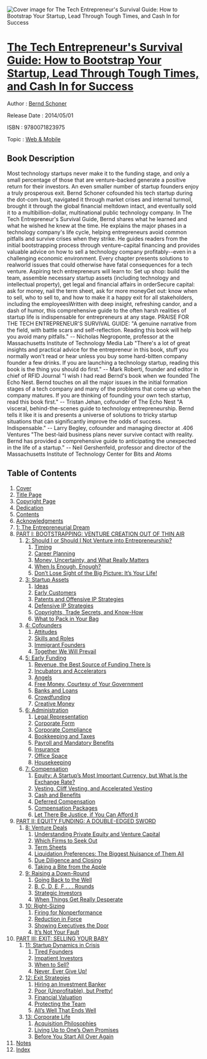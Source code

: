 ![Cover image for The Tech Entrepreneur&#39;s Survival Guide: How to Bootstrap Your Startup, Lead Through Tough Times, and Cash In for Success](https://imgdetail.ebookreading.net/cover/cover/web_mobile/EB9780071823975.jpg)

[The Tech Entrepreneur&#39;s Survival Guide: How to Bootstrap Your Startup, Lead Through Tough Times, and Cash In for Success](https://ebookreading.net/view/book/The+Tech+Entrepreneur%26%2339%3Bs+Survival+Guide%3A+How+to+Bootstrap+Your+Startup%2C+Lead+Through+Tough+Times%2C+and+Cash+In+for+Success-EB9780071823975_1.html "The Tech Entrepreneur&#39;s Survival Guide: How to Bootstrap Your Startup, Lead Through Tough Times, and Cash In for Success")
====================================================================================================================

Author : [Bernd Schoner](https://ebookreading.net/search/author/Bernd+Schoner)

Release Date : 2014/05/01

ISBN : 9780071823975

Topic : [Web & Mobile](https://ebookreading.net/search/category/web-mobile)

Book Description
-----------------

Most technology startups never make it to the funding stage, and only a small percentage of those that are venture-backed generate a positive return for their investors. An even smaller number of startup founders enjoy a truly prosperous exit.
Bernd Schoner cofounded his tech startup during the dot-com bust, navigated it through market crises and internal turmoil, brought it through the global financial meltdown intact, and eventually sold it to a multibillion-dollar, multinational public technology company.
In The Tech Entrepreneur's Survival Guide, Bernd shares what he learned and what he wished he knew at the time. He explains the major phases in a technology company's life cycle, helping entrepreneurs avoid common pitfalls and survive crises when they strike. He guides readers from the initial bootstrapping process through venture-capital financing and provides valuable advice on how to sell a technology company profitably--even in a challenging economic environment. Every chapter presents solutions to realworld issues that could otherwise have fatal consequences for a tech venture.
Aspiring tech entrepreneurs will learn to:
Set up shop: build the team, assemble necessary startup assets (including technology and intellectual property), get legal and financial affairs in orderSecure capital: ask for money, nail the term sheet, ask for more moneyGet out: know when to sell, who to sell to, and how to make it a happy exit for all stakeholders, including the employeesWritten with deep insight, refreshing candor, and a dash of humor, this comprehensive guide to the often harsh realities of startup life is indispensable for entrepreneurs at any stage.
PRAISE FOR THE TECH ENTREPRENEUR'S SURVIVAL GUIDE:
"A genuine narrative from the field, with battle scars and self-reflection. Reading this book will help you avoid many pitfalls." -- Nicholas Negroponte, professor at the Massachusetts Institute of Technology Media Lab
"There's a lot of great insights and practical advice for the entrepreneur in this book, stuff you normally won't read or hear unless you buy some hard-bitten company founder a few drinks. If you are launching a technology startup, reading this book is the thing you should do first." -- Mark Roberti, founder and editor in chief of RFID Journal
"I wish I had read Bernd's book when we founded The Echo Nest. Bernd touches on all the major issues in the initial formation stages of a tech company and many of the problems that come up when the company matures. If you are thinking of founding your own tech startup, read this book first." -- Tristan Jehan, cofounder of The Echo Nest
"A visceral, behind-the-scenes guide to technology entrepreneurship. Bernd tells it like it is and presents a universe of solutions to tricky startup situations that can significantly improve the odds of success. Indispensable." -- Larry Begley, cofounder and managing director at .406 Ventures
"The best-laid business plans never survive contact with reality. Bernd has provided a comprehensive guide to anticipating the unexpected in the life of a startup." -- Neil Gershenfeld, professor and director of the Massachusetts Institute of Technology Center for Bits and Atoms
              
Table of Contents
-----------------

1. [Cover](https://ebookreading.net/view/book/The+Tech+Entrepreneur%26%2339%3Bs+Survival+Guide%3A+How+to+Bootstrap+Your+Startup%2C+Lead+Through+Tough+Times%2C+and+Cash+In+for+Success-EB9780071823975_1.html)
1. [Title Page](https://ebookreading.net/view/book/The+Tech+Entrepreneur%26%2339%3Bs+Survival+Guide%3A+How+to+Bootstrap+Your+Startup%2C+Lead+Through+Tough+Times%2C+and+Cash+In+for+Success-EB9780071823975_3.html)
1. [Copyright Page](https://ebookreading.net/view/book/The+Tech+Entrepreneur%26%2339%3Bs+Survival+Guide%3A+How+to+Bootstrap+Your+Startup%2C+Lead+Through+Tough+Times%2C+and+Cash+In+for+Success-EB9780071823975_4.html)
1. [Dedication](https://ebookreading.net/view/book/The+Tech+Entrepreneur%26%2339%3Bs+Survival+Guide%3A+How+to+Bootstrap+Your+Startup%2C+Lead+Through+Tough+Times%2C+and+Cash+In+for+Success-EB9780071823975_5.html)
1. [Contents](https://ebookreading.net/view/book/The+Tech+Entrepreneur%26%2339%3Bs+Survival+Guide%3A+How+to+Bootstrap+Your+Startup%2C+Lead+Through+Tough+Times%2C+and+Cash+In+for+Success-EB9780071823975_6.html)
1. [Acknowledgments](https://ebookreading.net/view/book/The+Tech+Entrepreneur%26%2339%3Bs+Survival+Guide%3A+How+to+Bootstrap+Your+Startup%2C+Lead+Through+Tough+Times%2C+and+Cash+In+for+Success-EB9780071823975_7.html)
1. [1: The Entrepreneurial Dream](https://ebookreading.net/view/book/The+Tech+Entrepreneur%26%2339%3Bs+Survival+Guide%3A+How+to+Bootstrap+Your+Startup%2C+Lead+Through+Tough+Times%2C+and+Cash+In+for+Success-EB9780071823975_8.html#ch01)
1. [PART I: BOOTSTRAPPING: VENTURE CREATION OUT OF THIN AIR](https://ebookreading.net/view/book/The+Tech+Entrepreneur%26%2339%3Bs+Survival+Guide%3A+How+to+Bootstrap+Your+Startup%2C+Lead+Through+Tough+Times%2C+and+Cash+In+for+Success-EB9780071823975_9.html#part01)
    1. [2: Should I or Should I Not Venture into Entrepreneurship?](https://ebookreading.net/view/book/The+Tech+Entrepreneur%26%2339%3Bs+Survival+Guide%3A+How+to+Bootstrap+Your+Startup%2C+Lead+Through+Tough+Times%2C+and+Cash+In+for+Success-EB9780071823975_10.html#ch02)
        1. [Timing](https://ebookreading.net/view/book/The+Tech+Entrepreneur%26%2339%3Bs+Survival+Guide%3A+How+to+Bootstrap+Your+Startup%2C+Lead+Through+Tough+Times%2C+and+Cash+In+for+Success-EB9780071823975_10.html#ch02lev1)
        1. [Career Planning](https://ebookreading.net/view/book/The+Tech+Entrepreneur%26%2339%3Bs+Survival+Guide%3A+How+to+Bootstrap+Your+Startup%2C+Lead+Through+Tough+Times%2C+and+Cash+In+for+Success-EB9780071823975_10.html#ch02lev2)
        1. [Money, Uncertainty, and What Really Matters](https://ebookreading.net/view/book/The+Tech+Entrepreneur%26%2339%3Bs+Survival+Guide%3A+How+to+Bootstrap+Your+Startup%2C+Lead+Through+Tough+Times%2C+and+Cash+In+for+Success-EB9780071823975_10.html#ch02lev3)
        1. [When Is Enough, Enough?](https://ebookreading.net/view/book/The+Tech+Entrepreneur%26%2339%3Bs+Survival+Guide%3A+How+to+Bootstrap+Your+Startup%2C+Lead+Through+Tough+Times%2C+and+Cash+In+for+Success-EB9780071823975_10.html#ch02lev4)
        1. [Don’t Lose Sight of the Big Picture: It’s Your Life!](https://ebookreading.net/view/book/The+Tech+Entrepreneur%26%2339%3Bs+Survival+Guide%3A+How+to+Bootstrap+Your+Startup%2C+Lead+Through+Tough+Times%2C+and+Cash+In+for+Success-EB9780071823975_10.html#ch02side1)
    1. [3: Startup Assets](https://ebookreading.net/view/book/The+Tech+Entrepreneur%26%2339%3Bs+Survival+Guide%3A+How+to+Bootstrap+Your+Startup%2C+Lead+Through+Tough+Times%2C+and+Cash+In+for+Success-EB9780071823975_11.html#ch03)
        1. [Ideas](https://ebookreading.net/view/book/The+Tech+Entrepreneur%26%2339%3Bs+Survival+Guide%3A+How+to+Bootstrap+Your+Startup%2C+Lead+Through+Tough+Times%2C+and+Cash+In+for+Success-EB9780071823975_11.html#ch03lev1)
        1. [Early Customers](https://ebookreading.net/view/book/The+Tech+Entrepreneur%26%2339%3Bs+Survival+Guide%3A+How+to+Bootstrap+Your+Startup%2C+Lead+Through+Tough+Times%2C+and+Cash+In+for+Success-EB9780071823975_11.html#ch03lev2)
        1. [Patents and Offensive IP Strategies](https://ebookreading.net/view/book/The+Tech+Entrepreneur%26%2339%3Bs+Survival+Guide%3A+How+to+Bootstrap+Your+Startup%2C+Lead+Through+Tough+Times%2C+and+Cash+In+for+Success-EB9780071823975_11.html#ch03lev3)
        1. [Defensive IP Strategies](https://ebookreading.net/view/book/The+Tech+Entrepreneur%26%2339%3Bs+Survival+Guide%3A+How+to+Bootstrap+Your+Startup%2C+Lead+Through+Tough+Times%2C+and+Cash+In+for+Success-EB9780071823975_11.html#ch03lev4)
        1. [Copyrights, Trade Secrets, and Know-How](https://ebookreading.net/view/book/The+Tech+Entrepreneur%26%2339%3Bs+Survival+Guide%3A+How+to+Bootstrap+Your+Startup%2C+Lead+Through+Tough+Times%2C+and+Cash+In+for+Success-EB9780071823975_11.html#ch03lev5)
        1. [What to Pack in Your Bag](https://ebookreading.net/view/book/The+Tech+Entrepreneur%26%2339%3Bs+Survival+Guide%3A+How+to+Bootstrap+Your+Startup%2C+Lead+Through+Tough+Times%2C+and+Cash+In+for+Success-EB9780071823975_11.html#ch03side1)
    1. [4: Cofounders](https://ebookreading.net/view/book/The+Tech+Entrepreneur%26%2339%3Bs+Survival+Guide%3A+How+to+Bootstrap+Your+Startup%2C+Lead+Through+Tough+Times%2C+and+Cash+In+for+Success-EB9780071823975_12.html#ch04)
        1. [Attitudes](https://ebookreading.net/view/book/The+Tech+Entrepreneur%26%2339%3Bs+Survival+Guide%3A+How+to+Bootstrap+Your+Startup%2C+Lead+Through+Tough+Times%2C+and+Cash+In+for+Success-EB9780071823975_12.html#ch04lev1)
        1. [Skills and Roles](https://ebookreading.net/view/book/The+Tech+Entrepreneur%26%2339%3Bs+Survival+Guide%3A+How+to+Bootstrap+Your+Startup%2C+Lead+Through+Tough+Times%2C+and+Cash+In+for+Success-EB9780071823975_12.html#ch04lev2)
        1. [Immigrant Founders](https://ebookreading.net/view/book/The+Tech+Entrepreneur%26%2339%3Bs+Survival+Guide%3A+How+to+Bootstrap+Your+Startup%2C+Lead+Through+Tough+Times%2C+and+Cash+In+for+Success-EB9780071823975_12.html#ch04lev3)
        1. [Together We Will Prevail](https://ebookreading.net/view/book/The+Tech+Entrepreneur%26%2339%3Bs+Survival+Guide%3A+How+to+Bootstrap+Your+Startup%2C+Lead+Through+Tough+Times%2C+and+Cash+In+for+Success-EB9780071823975_12.html#ch04side1)
    1. [5: Early Funding](https://ebookreading.net/view/book/The+Tech+Entrepreneur%26%2339%3Bs+Survival+Guide%3A+How+to+Bootstrap+Your+Startup%2C+Lead+Through+Tough+Times%2C+and+Cash+In+for+Success-EB9780071823975_13.html#ch05)
        1. [Revenue, the Best Source of Funding There Is](https://ebookreading.net/view/book/The+Tech+Entrepreneur%26%2339%3Bs+Survival+Guide%3A+How+to+Bootstrap+Your+Startup%2C+Lead+Through+Tough+Times%2C+and+Cash+In+for+Success-EB9780071823975_13.html#ch05lev1)
        1. [Incubators and Accelerators](https://ebookreading.net/view/book/The+Tech+Entrepreneur%26%2339%3Bs+Survival+Guide%3A+How+to+Bootstrap+Your+Startup%2C+Lead+Through+Tough+Times%2C+and+Cash+In+for+Success-EB9780071823975_13.html#ch05lev2)
        1. [Angels](https://ebookreading.net/view/book/The+Tech+Entrepreneur%26%2339%3Bs+Survival+Guide%3A+How+to+Bootstrap+Your+Startup%2C+Lead+Through+Tough+Times%2C+and+Cash+In+for+Success-EB9780071823975_13.html#ch05lev3)
        1. [Free Money, Courtesy of Your Government](https://ebookreading.net/view/book/The+Tech+Entrepreneur%26%2339%3Bs+Survival+Guide%3A+How+to+Bootstrap+Your+Startup%2C+Lead+Through+Tough+Times%2C+and+Cash+In+for+Success-EB9780071823975_13.html#ch05lev4)
        1. [Banks and Loans](https://ebookreading.net/view/book/The+Tech+Entrepreneur%26%2339%3Bs+Survival+Guide%3A+How+to+Bootstrap+Your+Startup%2C+Lead+Through+Tough+Times%2C+and+Cash+In+for+Success-EB9780071823975_13.html#ch05lev5)
        1. [Crowdfunding](https://ebookreading.net/view/book/The+Tech+Entrepreneur%26%2339%3Bs+Survival+Guide%3A+How+to+Bootstrap+Your+Startup%2C+Lead+Through+Tough+Times%2C+and+Cash+In+for+Success-EB9780071823975_13.html#ch05lev6)
        1. [Creative Money](https://ebookreading.net/view/book/The+Tech+Entrepreneur%26%2339%3Bs+Survival+Guide%3A+How+to+Bootstrap+Your+Startup%2C+Lead+Through+Tough+Times%2C+and+Cash+In+for+Success-EB9780071823975_13.html#ch05side1)
    1. [6: Administration](https://ebookreading.net/view/book/The+Tech+Entrepreneur%26%2339%3Bs+Survival+Guide%3A+How+to+Bootstrap+Your+Startup%2C+Lead+Through+Tough+Times%2C+and+Cash+In+for+Success-EB9780071823975_14.html#ch06)
        1. [Legal Representation](https://ebookreading.net/view/book/The+Tech+Entrepreneur%26%2339%3Bs+Survival+Guide%3A+How+to+Bootstrap+Your+Startup%2C+Lead+Through+Tough+Times%2C+and+Cash+In+for+Success-EB9780071823975_14.html#ch06lev1)
        1. [Corporate Form](https://ebookreading.net/view/book/The+Tech+Entrepreneur%26%2339%3Bs+Survival+Guide%3A+How+to+Bootstrap+Your+Startup%2C+Lead+Through+Tough+Times%2C+and+Cash+In+for+Success-EB9780071823975_14.html#ch06lev2)
        1. [Corporate Compliance](https://ebookreading.net/view/book/The+Tech+Entrepreneur%26%2339%3Bs+Survival+Guide%3A+How+to+Bootstrap+Your+Startup%2C+Lead+Through+Tough+Times%2C+and+Cash+In+for+Success-EB9780071823975_14.html#ch06lev3)
        1. [Bookkeeping and Taxes](https://ebookreading.net/view/book/The+Tech+Entrepreneur%26%2339%3Bs+Survival+Guide%3A+How+to+Bootstrap+Your+Startup%2C+Lead+Through+Tough+Times%2C+and+Cash+In+for+Success-EB9780071823975_14.html#ch06lev4)
        1. [Payroll and Mandatory Benefits](https://ebookreading.net/view/book/The+Tech+Entrepreneur%26%2339%3Bs+Survival+Guide%3A+How+to+Bootstrap+Your+Startup%2C+Lead+Through+Tough+Times%2C+and+Cash+In+for+Success-EB9780071823975_14.html#ch06lev5)
        1. [Insurance](https://ebookreading.net/view/book/The+Tech+Entrepreneur%26%2339%3Bs+Survival+Guide%3A+How+to+Bootstrap+Your+Startup%2C+Lead+Through+Tough+Times%2C+and+Cash+In+for+Success-EB9780071823975_14.html#ch06lev6)
        1. [Office Space](https://ebookreading.net/view/book/The+Tech+Entrepreneur%26%2339%3Bs+Survival+Guide%3A+How+to+Bootstrap+Your+Startup%2C+Lead+Through+Tough+Times%2C+and+Cash+In+for+Success-EB9780071823975_14.html#ch06lev7)
        1. [Housekeeping](https://ebookreading.net/view/book/The+Tech+Entrepreneur%26%2339%3Bs+Survival+Guide%3A+How+to+Bootstrap+Your+Startup%2C+Lead+Through+Tough+Times%2C+and+Cash+In+for+Success-EB9780071823975_14.html#ch06side1)
    1. [7: Compensation](https://ebookreading.net/view/book/The+Tech+Entrepreneur%26%2339%3Bs+Survival+Guide%3A+How+to+Bootstrap+Your+Startup%2C+Lead+Through+Tough+Times%2C+and+Cash+In+for+Success-EB9780071823975_15.html#ch07)
        1. [Equity: A Startup’s Most Important Currency, but What Is the Exchange Rate?](https://ebookreading.net/view/book/The+Tech+Entrepreneur%26%2339%3Bs+Survival+Guide%3A+How+to+Bootstrap+Your+Startup%2C+Lead+Through+Tough+Times%2C+and+Cash+In+for+Success-EB9780071823975_15.html#ch07lev1)
        1. [Vesting, Cliff Vesting, and Accelerated Vesting](https://ebookreading.net/view/book/The+Tech+Entrepreneur%26%2339%3Bs+Survival+Guide%3A+How+to+Bootstrap+Your+Startup%2C+Lead+Through+Tough+Times%2C+and+Cash+In+for+Success-EB9780071823975_15.html#ch07lev2)
        1. [Cash and Benefits](https://ebookreading.net/view/book/The+Tech+Entrepreneur%26%2339%3Bs+Survival+Guide%3A+How+to+Bootstrap+Your+Startup%2C+Lead+Through+Tough+Times%2C+and+Cash+In+for+Success-EB9780071823975_15.html#ch07lev3)
        1. [Deferred Compensation](https://ebookreading.net/view/book/The+Tech+Entrepreneur%26%2339%3Bs+Survival+Guide%3A+How+to+Bootstrap+Your+Startup%2C+Lead+Through+Tough+Times%2C+and+Cash+In+for+Success-EB9780071823975_15.html#ch07lev4)
        1. [Compensation Packages](https://ebookreading.net/view/book/The+Tech+Entrepreneur%26%2339%3Bs+Survival+Guide%3A+How+to+Bootstrap+Your+Startup%2C+Lead+Through+Tough+Times%2C+and+Cash+In+for+Success-EB9780071823975_15.html#ch07lev5)
        1. [Let There Be Justice, if You Can Afford It](https://ebookreading.net/view/book/The+Tech+Entrepreneur%26%2339%3Bs+Survival+Guide%3A+How+to+Bootstrap+Your+Startup%2C+Lead+Through+Tough+Times%2C+and+Cash+In+for+Success-EB9780071823975_15.html#ch07side1)
1. [PART II: EQUITY FUNDING: A DOUBLE-EDGED SWORD](https://ebookreading.net/view/book/The+Tech+Entrepreneur%26%2339%3Bs+Survival+Guide%3A+How+to+Bootstrap+Your+Startup%2C+Lead+Through+Tough+Times%2C+and+Cash+In+for+Success-EB9780071823975_16.html#part02)
    1. [8: Venture Deals](https://ebookreading.net/view/book/The+Tech+Entrepreneur%26%2339%3Bs+Survival+Guide%3A+How+to+Bootstrap+Your+Startup%2C+Lead+Through+Tough+Times%2C+and+Cash+In+for+Success-EB9780071823975_17.html#ch08)
        1. [Understanding Private Equity and Venture Capital](https://ebookreading.net/view/book/The+Tech+Entrepreneur%26%2339%3Bs+Survival+Guide%3A+How+to+Bootstrap+Your+Startup%2C+Lead+Through+Tough+Times%2C+and+Cash+In+for+Success-EB9780071823975_17.html#ch08lev1)
        1. [Which Firms to Seek Out](https://ebookreading.net/view/book/The+Tech+Entrepreneur%26%2339%3Bs+Survival+Guide%3A+How+to+Bootstrap+Your+Startup%2C+Lead+Through+Tough+Times%2C+and+Cash+In+for+Success-EB9780071823975_17.html#ch08lev2)
        1. [Term Sheets](https://ebookreading.net/view/book/The+Tech+Entrepreneur%26%2339%3Bs+Survival+Guide%3A+How+to+Bootstrap+Your+Startup%2C+Lead+Through+Tough+Times%2C+and+Cash+In+for+Success-EB9780071823975_17.html#ch08lev3)
        1. [Liquidation Preferences: The Biggest Nuisance of Them All](https://ebookreading.net/view/book/The+Tech+Entrepreneur%26%2339%3Bs+Survival+Guide%3A+How+to+Bootstrap+Your+Startup%2C+Lead+Through+Tough+Times%2C+and+Cash+In+for+Success-EB9780071823975_17.html#ch08lev4)
        1. [Due Diligence and Closing](https://ebookreading.net/view/book/The+Tech+Entrepreneur%26%2339%3Bs+Survival+Guide%3A+How+to+Bootstrap+Your+Startup%2C+Lead+Through+Tough+Times%2C+and+Cash+In+for+Success-EB9780071823975_17.html#ch08lev5)
        1. [Taking a Bite from the Apple](https://ebookreading.net/view/book/The+Tech+Entrepreneur%26%2339%3Bs+Survival+Guide%3A+How+to+Bootstrap+Your+Startup%2C+Lead+Through+Tough+Times%2C+and+Cash+In+for+Success-EB9780071823975_17.html#ch08side1)
    1. [9: Raising a Down-Round](https://ebookreading.net/view/book/The+Tech+Entrepreneur%26%2339%3Bs+Survival+Guide%3A+How+to+Bootstrap+Your+Startup%2C+Lead+Through+Tough+Times%2C+and+Cash+In+for+Success-EB9780071823975_18.html#ch09)
        1. [Going Back to the Well](https://ebookreading.net/view/book/The+Tech+Entrepreneur%26%2339%3Bs+Survival+Guide%3A+How+to+Bootstrap+Your+Startup%2C+Lead+Through+Tough+Times%2C+and+Cash+In+for+Success-EB9780071823975_18.html#ch09lev1)
        1. [B, C, D, E, F . . . Rounds](https://ebookreading.net/view/book/The+Tech+Entrepreneur%26%2339%3Bs+Survival+Guide%3A+How+to+Bootstrap+Your+Startup%2C+Lead+Through+Tough+Times%2C+and+Cash+In+for+Success-EB9780071823975_18.html#ch09lev2)
        1. [Strategic Investors](https://ebookreading.net/view/book/The+Tech+Entrepreneur%26%2339%3Bs+Survival+Guide%3A+How+to+Bootstrap+Your+Startup%2C+Lead+Through+Tough+Times%2C+and+Cash+In+for+Success-EB9780071823975_18.html#ch09lev3)
        1. [When Things Get Really Desperate](https://ebookreading.net/view/book/The+Tech+Entrepreneur%26%2339%3Bs+Survival+Guide%3A+How+to+Bootstrap+Your+Startup%2C+Lead+Through+Tough+Times%2C+and+Cash+In+for+Success-EB9780071823975_18.html#ch09side1)
    1. [10: Right-Sizing](https://ebookreading.net/view/book/The+Tech+Entrepreneur%26%2339%3Bs+Survival+Guide%3A+How+to+Bootstrap+Your+Startup%2C+Lead+Through+Tough+Times%2C+and+Cash+In+for+Success-EB9780071823975_19.html#ch10)
        1. [Firing for Nonperformance](https://ebookreading.net/view/book/The+Tech+Entrepreneur%26%2339%3Bs+Survival+Guide%3A+How+to+Bootstrap+Your+Startup%2C+Lead+Through+Tough+Times%2C+and+Cash+In+for+Success-EB9780071823975_19.html#ch10lev1)
        1. [Reduction in Force](https://ebookreading.net/view/book/The+Tech+Entrepreneur%26%2339%3Bs+Survival+Guide%3A+How+to+Bootstrap+Your+Startup%2C+Lead+Through+Tough+Times%2C+and+Cash+In+for+Success-EB9780071823975_19.html#ch10lev2)
        1. [Showing Executives the Door](https://ebookreading.net/view/book/The+Tech+Entrepreneur%26%2339%3Bs+Survival+Guide%3A+How+to+Bootstrap+Your+Startup%2C+Lead+Through+Tough+Times%2C+and+Cash+In+for+Success-EB9780071823975_19.html#ch10lev3)
        1. [It’s Not Your Fault](https://ebookreading.net/view/book/The+Tech+Entrepreneur%26%2339%3Bs+Survival+Guide%3A+How+to+Bootstrap+Your+Startup%2C+Lead+Through+Tough+Times%2C+and+Cash+In+for+Success-EB9780071823975_19.html#ch10side1)
1. [PART III: EXIT: SELLING YOUR BABY](https://ebookreading.net/view/book/The+Tech+Entrepreneur%26%2339%3Bs+Survival+Guide%3A+How+to+Bootstrap+Your+Startup%2C+Lead+Through+Tough+Times%2C+and+Cash+In+for+Success-EB9780071823975_20.html#part03)
    1. [11: Startup Dynamics in Crisis](https://ebookreading.net/view/book/The+Tech+Entrepreneur%26%2339%3Bs+Survival+Guide%3A+How+to+Bootstrap+Your+Startup%2C+Lead+Through+Tough+Times%2C+and+Cash+In+for+Success-EB9780071823975_21.html#ch11)
        1. [Tired Founders](https://ebookreading.net/view/book/The+Tech+Entrepreneur%26%2339%3Bs+Survival+Guide%3A+How+to+Bootstrap+Your+Startup%2C+Lead+Through+Tough+Times%2C+and+Cash+In+for+Success-EB9780071823975_21.html#ch11lev1)
        1. [Impatient Investors](https://ebookreading.net/view/book/The+Tech+Entrepreneur%26%2339%3Bs+Survival+Guide%3A+How+to+Bootstrap+Your+Startup%2C+Lead+Through+Tough+Times%2C+and+Cash+In+for+Success-EB9780071823975_21.html#ch11lev2)
        1. [When to Sell?](https://ebookreading.net/view/book/The+Tech+Entrepreneur%26%2339%3Bs+Survival+Guide%3A+How+to+Bootstrap+Your+Startup%2C+Lead+Through+Tough+Times%2C+and+Cash+In+for+Success-EB9780071823975_21.html#ch11lev3)
        1. [Never, Ever Give Up!](https://ebookreading.net/view/book/The+Tech+Entrepreneur%26%2339%3Bs+Survival+Guide%3A+How+to+Bootstrap+Your+Startup%2C+Lead+Through+Tough+Times%2C+and+Cash+In+for+Success-EB9780071823975_21.html#ch11side1)
    1. [12: Exit Strategies](https://ebookreading.net/view/book/The+Tech+Entrepreneur%26%2339%3Bs+Survival+Guide%3A+How+to+Bootstrap+Your+Startup%2C+Lead+Through+Tough+Times%2C+and+Cash+In+for+Success-EB9780071823975_22.html#ch12)
        1. [Hiring an Investment Banker](https://ebookreading.net/view/book/The+Tech+Entrepreneur%26%2339%3Bs+Survival+Guide%3A+How+to+Bootstrap+Your+Startup%2C+Lead+Through+Tough+Times%2C+and+Cash+In+for+Success-EB9780071823975_22.html#ch12lev1)
        1. [Poor (Unprofitable), but Pretty!](https://ebookreading.net/view/book/The+Tech+Entrepreneur%26%2339%3Bs+Survival+Guide%3A+How+to+Bootstrap+Your+Startup%2C+Lead+Through+Tough+Times%2C+and+Cash+In+for+Success-EB9780071823975_22.html#ch12lev2)
        1. [Financial Valuation](https://ebookreading.net/view/book/The+Tech+Entrepreneur%26%2339%3Bs+Survival+Guide%3A+How+to+Bootstrap+Your+Startup%2C+Lead+Through+Tough+Times%2C+and+Cash+In+for+Success-EB9780071823975_22.html#ch12lev3)
        1. [Protecting the Team](https://ebookreading.net/view/book/The+Tech+Entrepreneur%26%2339%3Bs+Survival+Guide%3A+How+to+Bootstrap+Your+Startup%2C+Lead+Through+Tough+Times%2C+and+Cash+In+for+Success-EB9780071823975_22.html#ch12lev4)
        1. [All’s Well That Ends Well](https://ebookreading.net/view/book/The+Tech+Entrepreneur%26%2339%3Bs+Survival+Guide%3A+How+to+Bootstrap+Your+Startup%2C+Lead+Through+Tough+Times%2C+and+Cash+In+for+Success-EB9780071823975_22.html#ch12side1)
    1. [13: Corporate Life](https://ebookreading.net/view/book/The+Tech+Entrepreneur%26%2339%3Bs+Survival+Guide%3A+How+to+Bootstrap+Your+Startup%2C+Lead+Through+Tough+Times%2C+and+Cash+In+for+Success-EB9780071823975_23.html#ch13)
        1. [Acquisition Philosophies](https://ebookreading.net/view/book/The+Tech+Entrepreneur%26%2339%3Bs+Survival+Guide%3A+How+to+Bootstrap+Your+Startup%2C+Lead+Through+Tough+Times%2C+and+Cash+In+for+Success-EB9780071823975_23.html#ch13lev1)
        1. [Living Up to One’s Own Promises](https://ebookreading.net/view/book/The+Tech+Entrepreneur%26%2339%3Bs+Survival+Guide%3A+How+to+Bootstrap+Your+Startup%2C+Lead+Through+Tough+Times%2C+and+Cash+In+for+Success-EB9780071823975_23.html#ch13lev2)
        1. [Before You Start All Over Again](https://ebookreading.net/view/book/The+Tech+Entrepreneur%26%2339%3Bs+Survival+Guide%3A+How+to+Bootstrap+Your+Startup%2C+Lead+Through+Tough+Times%2C+and+Cash+In+for+Success-EB9780071823975_23.html#ch13side1)
1. [Notes](https://ebookreading.net/view/book/The+Tech+Entrepreneur%26%2339%3Bs+Survival+Guide%3A+How+to+Bootstrap+Your+Startup%2C+Lead+Through+Tough+Times%2C+and+Cash+In+for+Success-EB9780071823975_24.html#notes)
1. [Index](https://ebookreading.net/view/book/The+Tech+Entrepreneur%26%2339%3Bs+Survival+Guide%3A+How+to+Bootstrap+Your+Startup%2C+Lead+Through+Tough+Times%2C+and+Cash+In+for+Success-EB9780071823975_25.html#index)
